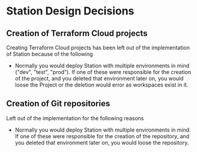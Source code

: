 # Station Design Decisions

## Creation of Terraform Cloud projects

Creating Terraform Cloud projects has been left out of the implementation of Station because of the following
- Normally you would deploy Station with multiple environments in mind ("dev", "test", "prod"). If one of these were responsible for the creation of the project, and you deleted that environment later on, you would loose the Project or the deletion would error as workspaces exist in it.

## Creation of Git repositories

Left out of the implementation for the following reasons
- Normally you would deploy Station with multiple environments in mind. If one of these were responsible for the creation of the repository, and you deleted that environment later on, you would loose the repository.


